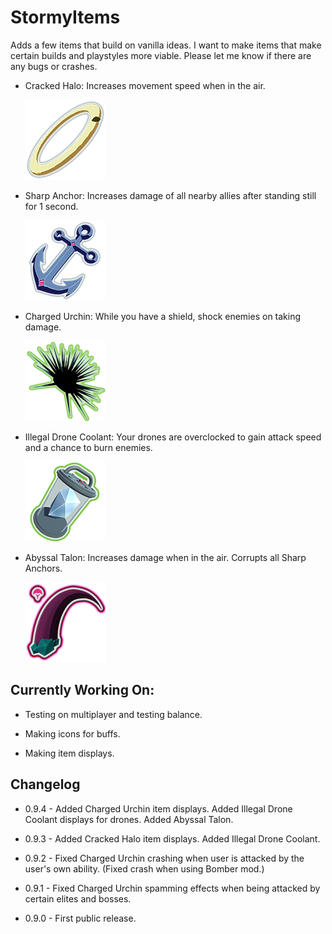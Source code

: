 # StormyItems

<p>Adds a few items that build on vanilla ideas. I want to make items that make certain builds and playstyles more viable. Please let me know if there are any bugs or crashes.</p>

- Cracked Halo: Increases movement speed when in the air. 
  
  ![](https://github.com/quickstraw/StormyItems/blob/master/StormyItems/Items/Icons/CrackedHaloIcon.png?raw=true)

- Sharp Anchor: Increases damage of all nearby allies after standing still for 1 second.
  
  ![](https://github.com/quickstraw/StormyItems/blob/master/StormyItems/Items/Icons/SharpAnchorIcon.png?raw=true)

- Charged Urchin: While you have a shield, shock enemies on taking damage.
  
  ![](https://github.com/quickstraw/StormyItems/blob/master/StormyItems/Items/Icons/ChargedUrchinIcon.png?raw=true)

- Illegal Drone Coolant: Your drones are overclocked to gain attack speed and a chance to burn enemies.
  
  ![](https://github.com/quickstraw/StormyItems/blob/master/StormyItems/Items/Icons/DroneCoolantIcon.png?raw=true)

- Abyssal Talon: Increases damage when in the air. Corrupts all Sharp Anchors.
  
  ![](https://github.com/quickstraw/StormyItems/blob/master/StormyItems/Items/Icons/TalonIcon.png?raw=true)

## Currently Working On:

- Testing on multiplayer and testing balance.

- Making icons for buffs.

- Making item displays.

## Changelog

- 0.9.4 - Added Charged Urchin item displays. Added Illegal Drone Coolant displays for drones. Added Abyssal Talon.

- 0.9.3 - Added Cracked Halo item displays. Added Illegal Drone Coolant.

- 0.9.2 - Fixed Charged Urchin crashing when user is attacked by the user's own ability. (Fixed crash when using Bomber mod.)

- 0.9.1 - Fixed Charged Urchin spamming effects when being attacked by certain elites and bosses.

- 0.9.0 - First public release.
